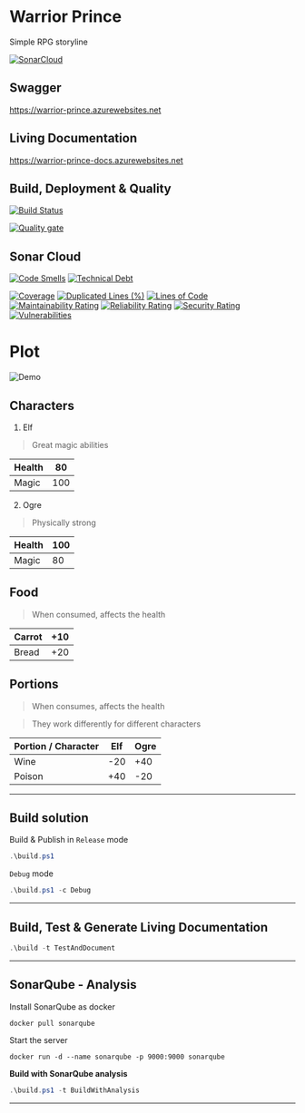 # Warrior Prince
Simple RPG storyline

[![SonarCloud](https://sonarcloud.io/images/project_badges/sonarcloud-white.svg)](https://sonarcloud.io/dashboard?id=warrior-prince)

## Swagger

https://warrior-prince.azurewebsites.net

## Living Documentation

https://warrior-prince-docs.azurewebsites.net

## Build, Deployment & Quality

[![Build Status](https://dev.azure.com/SpicyKitchen/warrior-prince/_apis/build/status/warrior-prince-CI?branchName=master)](https://dev.azure.com/SpicyKitchen/warrior-prince/_build/latest?definitionId=9&branchName=master)

[![Quality gate](https://sonarcloud.io/api/project_badges/quality_gate?project=warrior-prince)](https://sonarcloud.io/dashboard?id=warrior-prince)

## Sonar Cloud

[![Code Smells](https://sonarcloud.io/api/project_badges/measure?project=warrior-prince&metric=code_smells)](https://sonarcloud.io/dashboard?id=warrior-prince)
[![Technical Debt](https://sonarcloud.io/api/project_badges/measure?project=warrior-prince&metric=sqale_index)](https://sonarcloud.io/dashboard?id=warrior-prince)

[![Coverage](https://sonarcloud.io/api/project_badges/measure?project=warrior-prince&metric=coverage)](https://sonarcloud.io/dashboard?id=warrior-prince)
[![Duplicated Lines (%)](https://sonarcloud.io/api/project_badges/measure?project=warrior-prince&metric=duplicated_lines_density)](https://sonarcloud.io/dashboard?id=warrior-prince)
[![Lines of Code](https://sonarcloud.io/api/project_badges/measure?project=warrior-prince&metric=ncloc)](https://sonarcloud.io/dashboard?id=warrior-prince)
[![Maintainability Rating](https://sonarcloud.io/api/project_badges/measure?project=warrior-prince&metric=sqale_rating)](https://sonarcloud.io/dashboard?id=warrior-prince)
[![Reliability Rating](https://sonarcloud.io/api/project_badges/measure?project=warrior-prince&metric=reliability_rating)](https://sonarcloud.io/dashboard?id=warrior-prince)
[![Security Rating](https://sonarcloud.io/api/project_badges/measure?project=warrior-prince&metric=security_rating)](https://sonarcloud.io/dashboard?id=warrior-prince)
[![Vulnerabilities](https://sonarcloud.io/api/project_badges/measure?project=warrior-prince&metric=vulnerabilities)](https://sonarcloud.io/dashboard?id=warrior-prince)

# Plot

![Demo](./assets/demo.gif)

## Characters

1. Elf

> Great magic abilities

| Health | 80  |
|--------|-----|
| Magic  | 100 |

2. Ogre

> Physically strong

| Health | 100 |
|--------|-----|
| Magic  | 80  |

## Food

> When consumed, affects the health

| Carrot | +10 |
|--------|-----|
| Bread  | +20 |

## Portions

> When consumes, affects the health

> They work differently for different characters

| Portion / Character | Elf | Ogre |
|---------------------|-----|------|
| Wine                | -20 | +40  |
| Poison              | +40 | -20  |

---

## Build solution

Build & Publish in `Release` mode

```ps1
.\build.ps1
```

`Debug` mode

```ps1
.\build.ps1 -c Debug
```

---

## Build, Test & Generate Living Documentation

```ps1
.\build -t TestAndDocument
```

---

## SonarQube - Analysis

Install SonarQube as docker

```
docker pull sonarqube
```

Start the server

```
docker run -d --name sonarqube -p 9000:9000 sonarqube
```

**Build with SonarQube analysis**

```ps1
.\build.ps1 -t BuildWithAnalysis
```

---